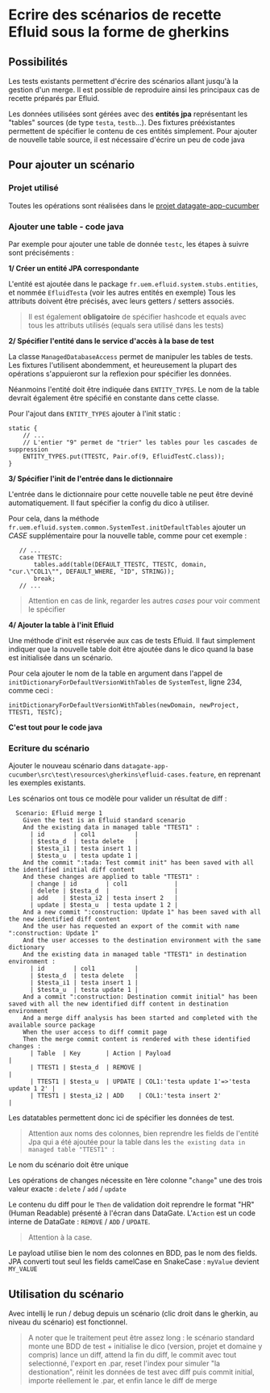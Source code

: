 # Ecrire des scénarios de recette Efluid sous la forme de gherkins

## Possibilités

Les tests existants permettent d'écrire des scénarios allant jusqu'à la gestion d'un merge. Il est possible de reproduire ainsi les principaux cas de recette préparés par Efluid.

Les données utilisées sont gérées avec des **entités jpa** représentant les "tables" sources (de type `testa`, `testb`...). Des fixtures prééxistantes permettent de spécifier le contenu de ces entités simplement. Pour ajouter de nouvelle table source, il est nécessaire d'écrire un peu de code java

## Pour ajouter un scénario

### Projet utilisé

Toutes les opérations sont réalisées dans le [projet datagate-app-cucumber](../datagate-app-cucumber/README.md)

### Ajouter une table - code java

Par exemple pour ajouter une table de donnée `testc`, les étapes à suivre sont préciséments :

**1/ Créer un entité JPA correspondante**

L'entité est ajoutée dans le package `fr.uem.efluid.system.stubs.entities`, et nommée `EfluidTesta` (voir les autres entités en exemple)
Tous les attributs doivent être précisés, avec leurs getters / setters associés.

> Il est également **obligatoire** de spécifier hashcode et equals avec tous les attributs utilisés (equals sera utilisé dans les tests)

**2/ Spécifier l'entité dans le service d'accès à la base de test**

La classe `ManagedDatabaseAccess` permet de manipuler les tables de tests. Les fixtures l'utilisent abondemment, et heureusement la plupart des opérations s'appuieront sur la reflexion pour spécifier les données. 

Néanmoins l'entité doit être indiquée dans `ENTITY_TYPES`. Le nom de la table devrait également être spécifié en constante dans cette classe.

Pour l'ajout dans `ENTITY_TYPES` ajouter à l'init static :

```
static {
    // ...
    // L'entier "9" permet de "trier" les tables pour les cascades de suppression
    ENTITY_TYPES.put(TTESTC, Pair.of(9, EfluidTestC.class));
}
``` 

**3/ Spécifier l'init de l'entrée dans le dictionnaire**

L'entrée dans le dictionnaire pour cette nouvelle table ne peut être deviné automatiquement. Il faut spécifier la config du dico à utiliser.

Pour cela, dans la méthode `fr.uem.efluid.system.common.SystemTest.initDefaultTables` ajouter un *CASE* supplémentaire pour la nouvelle table, comme pour cet exemple : 

```
   // ...
   case TTESTC:
       tables.add(table(DEFAULT_TTESTC, TTESTC, domain, "cur.\"COL1\"", DEFAULT_WHERE, "ID", STRING));
       break;
   // ...
```

> Attention en cas de link, regarder les autres *cases* pour voir comment le spécifier

**4/ Ajouter la table à l'init Efluid**

Une méthode d'init est réservée aux cas de tests Efluid. Il faut simplement indiquer que la nouvelle table doit être ajoutée dans le dico quand la base est initialisée dans un scénario.

Pour cela ajouter le nom de la table en argument dans l'appel de `initDictionaryForDefaultVersionWithTables` de `SystemTest`, ligne 234, comme ceci : 

```
initDictionaryForDefaultVersionWithTables(newDomain, newProject, TTEST1, TESTC);
```

**C'est tout pour le code java**

### Ecriture du scénario

Ajouter le nouveau scénario dans `datagate-app-cucumber\src\test\resources\gherkins\efluid-cases.feature`, en reprenant les exemples existants.

Les scénarios ont tous ce modèle pour valider un résultat de diff : 

```
  Scenario: Efluid merge 1
    Given the test is an Efluid standard scenario
    And the existing data in managed table "TTEST1" :
      | id        | col1           |
      | $testa_d  | testa delete   |
      | $testa_i1 | testa insert 1 |
      | $testa_u  | testa update 1 |
    And the commit ":tada: Test commit init" has been saved with all the identified initial diff content
    And these changes are applied to table "TTEST1" :
      | change | id        | col1             |
      | delete | $testa_d  |                  |
      | add    | $testa_i2 | testa insert 2   |
      | update | $testa_u  | testa update 1 2 |
    And a new commit ":construction: Update 1" has been saved with all the new identified diff content
    And the user has requested an export of the commit with name ":construction: Update 1"
    And the user accesses to the destination environment with the same dictionary
    And the existing data in managed table "TTEST1" in destination environment :
      | id        | col1           |
      | $testa_d  | testa delete   |
      | $testa_i1 | testa insert 1 |
      | $testa_u  | testa update 1 |
    And a commit ":construction: Destination commit initial" has been saved with all the new identified diff content in destination environment
    And a merge diff analysis has been started and completed with the available source package
    When the user access to diff commit page
    Then the merge commit content is rendered with these identified changes :
      | Table  | Key       | Action | Payload                                   |
      | TTEST1 | $testa_d  | REMOVE |                                           |
      | TTEST1 | $testa_u  | UPDATE | COL1:'testa update 1'=>'testa update 1 2' |
      | TTEST1 | $testa_i2 | ADD    | COL1:'testa insert 2'                     |
```

Les datatables permettent donc ici de spécifier les données de test.

> Attention aux noms des colonnes, bien reprendre les fields de l'entité Jpa qui a été ajoutée pour la table dans les `the existing data in managed table "TTEST1" :`

Le nom du scénario doit être unique

Les opérations de changes nécessite en 1ère colonne "`change`" une des trois valeur exacte : `delete` / `add` / `update`

Le contenu du diff pour le `Then` de validation doit reprendre le format "HR" (Human Readable) présenté à l'écran dans DataGate. L'`Action` est un code interne de DataGate : `REMOVE` / `ADD` / `UPDATE`.

> Attention à la case.

Le payload utilise bien le nom des colonnes en BDD, pas le nom des fields. JPA converti tout seul les fields camelCase en SnakeCase : `myValue` devient `MY_VALUE`

## Utilisation du scénario

Avec intellij le run / debug depuis un scénario (clic droit dans le gherkin, au niveau du scénario) est fonctionnel.

> A noter que le traitement peut être assez long : le scénario standard monte une BDD de test + initialise le dico (version, projet et domaine y compris)
 lance un diff, attend la fin du diff, le commit avec tout selectionné, l'export en .par, reset l'index pour simuler 
 "la destionation", réinit les données de test avec diff puis commit initial, importe réellement le .par, 
 et enfin lance le diff de merge

